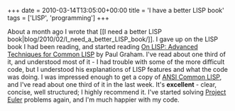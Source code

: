 +++
date = 2010-03-14T13:05:00+00:00
title = 'I have a better LISP book'
tags = ['LISP', 'programming']
+++

About a month ago I wrote that [[I need a better LISP
book|blog/2010/02/I_need_a_better_LISP_book/]].  I gave up on the LISP book I
had been reading, and started reading [On LISP: Advanced Techniques for Common
LISP](http://www.amazon.co.uk/LISP-Advanced-Techniques-Common/dp/0130305529/) by
Paul Graham.  I've read about one third of it, and understood most of it - I had
trouble with some of the more difficult code, but I understood his explanations
of LISP features and what the code was doing.  I was impressed enough to get a
copy of [ANSI Common
LISP](http://www.amazon.co.uk/ANSI-Common-Prentice-Artificial-Intelligence/dp/0133708756/),
and I've read about one third of it in the last week.  It's **excellent** -
clear, concise, well structured; I highly recommend it.  I've started solving
[Project Euler](http://projecteuler.net/) problems again, and I'm much happier
with my code.
